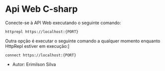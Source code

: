 # Api Web C-sharp

Conecte-se à API Web executando o seguinte comando:

    httprepl https://localhost:{PORT}

Outra opção é executar o seguinte comando a qualquer momento enquanto HttpRepl estiver em execução:]

    connect https://localhost:{PORT}


- Autor: Erimilson Silva